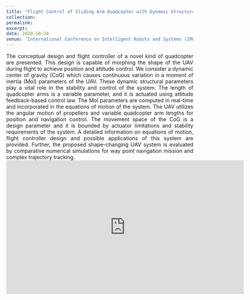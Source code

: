```yaml
---
title: "Flight Control of Sliding Arm Quadcopter with Dynamic Structural Parameters"
collection: 
permalink: 
excerpt: 
date: 2020-10-24
venue: 'International Conference on Intelligent Robots and Systems (IROS)'
---
```


<div style="text-align: justify"> 
The conceptual design and flight controller of a novel kind of quadcopter are presented. This design is capable of morphing the shape of the UAV during flight to achieve
position and attitude control. We consider a dynamic center of gravity (CoG) which causes continuous variation in a moment of inertia (MoI) parameters of the UAV. These dynamic structural parameters play a vital role in the stability and control of the system. The length of quadcopter arms is a variable parameter, and it is actuated using attitude feedback-based control law. The MoI parameters are computed in real-time and incorporated in the equations of motion of the system. The UAV utilizes the angular motion of propellers and variable quadcopter arm lengths for position and navigation control. The movement space of the CoG is a design parameter and it is bounded by actuator limitations and stability requirements of the system. A detailed information on equations of motion, flight controller design and possible applications of this system are provided. Further, the proposed shape-changing UAV system is evaluated by comparative numerical simulations for way point navigation mission and complex trajectory tracking.
</div> 


<!-- <a href="https://www.loom.com/share/0d05fd3c0b0644948528ffee14ad11d6"> <img style="max-width:600px;" src="https://cdn.loom.com/sessions/thumbnails/0d05fd3c0b0644948528ffee14ad11d6-with-play.gif"> </a>  -->

<iframe width="640" height="360" src="https://www.loom.com/embed/0d05fd3c0b0644948528ffee14ad11d6" frameborder="0" webkitallowfullscreen mozallowfullscreen allowfullscreen></iframe>



